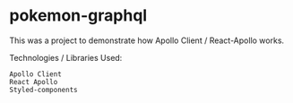 # pokemon-graphql

This was a project to demonstrate how Apollo Client / React-Apollo works.

Technologies / Libraries Used:

```
Apollo Client
React Apollo
Styled-components
```